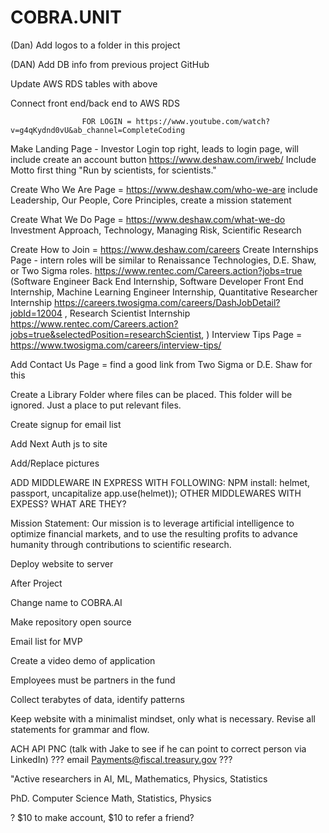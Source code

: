 # COBRA.UNIT

(Dan) Add logos to a folder in this project

(DAN) Add DB info from previous project GitHub

Update AWS RDS tables with above

Connect front end/back end to AWS RDS

                    FOR LOGIN = https://www.youtube.com/watch?v=g4qKydnd0vU&ab_channel=CompleteCoding
Make Landing Page - Investor Login top right, leads to login page, will include create an account button 
                      https://www.deshaw.com/irweb/
                      Include Motto first thing "Run by scientists, for scientists."

Create Who We Are Page = https://www.deshaw.com/who-we-are 
  include Leadership, Our People, Core Principles, create a mission statement

Create What We Do Page = https://www.deshaw.com/what-we-do
                          Investment Approach, Technology, Managing Risk, Scientific Research

Create How to Join = https://www.deshaw.com/careers
    Create Internships Page - intern roles will be similar to Renaissance Technologies, D.E. Shaw, or Two Sigma roles.
https://www.rentec.com/Careers.action?jobs=true
    (Software Engineer Back End Internship, Software Developer Front End Internship, Machine Learning Engineer Internship, Quantitative Researcher Internship https://careers.twosigma.com/careers/DashJobDetail?jobId=12004 , Research Scientist Internship https://www.rentec.com/Careers.action?jobs=true&selectedPosition=researchScientist, )
    Interview Tips Page = https://www.twosigma.com/careers/interview-tips/

Add Contact Us Page = find a good link from Two Sigma or D.E. Shaw for this

Create a Library Folder where files can be placed. This folder will be ignored. Just a place to put relevant files.

Create signup for email list

Add Next Auth js to site

Add/Replace pictures

ADD MIDDLEWARE IN EXPRESS WITH FOLLOWING:
  NPM install: helmet, passport, uncapitalize
  app.use(helmet));
OTHER MIDDLEWARES WITH EXPESS? WHAT ARE THEY?

Mission Statement: Our mission is to leverage artificial intelligence to optimize financial markets, and to use the resulting profits to advance humanity through contributions to scientific research.

Deploy website to server










After Project

Change name to COBRA.AI

Make repository open source

Email list for MVP

Create a video demo of application

Employees must be partners in the fund

Collect terabytes of data, identify patterns

Keep website with a minimalist mindset, only what is necessary. Revise all statements for grammar and flow.

ACH API PNC (talk with Jake to see if he can point to correct person via LinkedIn)
??? email Payments@fiscal.treasury.gov ???

"Active researchers in AI, ML, Mathematics, Physics, Statistics

PhD. Computer Science Math, Statistics, Physics 




? $10 to make account, $10 to refer a friend?
